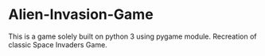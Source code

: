 # Alien-Invasion-Game
This is a game solely built on python 3 using pygame module. Recreation of classic Space Invaders Game.
